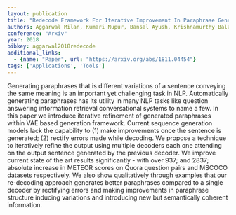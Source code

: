 ```yaml
---
layout: publication
title: "Redecode Framework For Iterative Improvement In Paraphrase Generation"
authors: Aggarwal Milan, Kumari Nupur, Bansal Ayush, Krishnamurthy Balaji
conference: "Arxiv"
year: 2018
bibkey: aggarwal2018redecode
additional_links:
  - {name: "Paper", url: "https://arxiv.org/abs/1811.04454"}
tags: ['Applications', 'Tools']
---
```

Generating paraphrases that is different variations of a sentence conveying the same meaning is an important yet challenging task in NLP. Automatically generating paraphrases has its utility in many NLP tasks like question answering information retrieval conversational systems to name a few. In this paper we introduce iterative refinement of generated paraphrases within VAE based generation framework. Current sequence generation models lack the capability to (1) make improvements once the sentence is generated; (2) rectify errors made while decoding. We propose a technique to iteratively refine the output using multiple decoders each one attending on the output sentence generated by the previous decoder. We improve current state of the art results significantly - with over 937; and 2837; absolute increase in METEOR scores on Quora question pairs and MSCOCO datasets respectively. We also show qualitatively through examples that our re-decoding approach generates better paraphrases compared to a single decoder by rectifying errors and making improvements in paraphrase structure inducing variations and introducing new but semantically coherent information.
